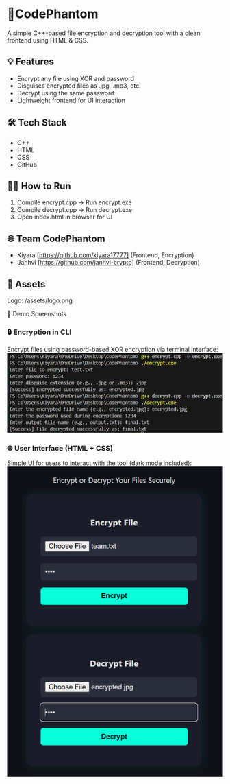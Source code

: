 # 🔐CodePhantom

A simple C++-based file encryption and decryption tool with a clean frontend using HTML & CSS.

## 💡 Features
- Encrypt any file using XOR and password
- Disguises encrypted files as .jpg, .mp3, etc.
- Decrypt using the same password
- Lightweight frontend for UI interaction

## 🛠️ Tech Stack
- C++
- HTML
- CSS
- GitHub

## 👩‍💻 How to Run
1. Compile encrypt.cpp → Run encrypt.exe
2. Compile decrypt.cpp → Run decrypt.exe
3. Open index.html in browser for UI

## 🌐 Team CodePhantom
- Kiyara [https://github.com/kiyara17777]  (Frontend, Encryption)
- Janhvi [https://github.com/janhvi-crypto] (Frontend, Decryption)

## 📁 Assets
Logo: /assets/logo.png

📸 Demo Screenshots

### 🔒 Encryption in CLI
Encrypt files using password-based XOR encryption via terminal interface:
![CLI Screenshot](assets/cli-screenshot.png)

### 🌐 User Interface (HTML + CSS)
Simple UI for users to interact with the tool (dark mode included): 
![UI Screenshot](assets/ui-screenshot.png)
